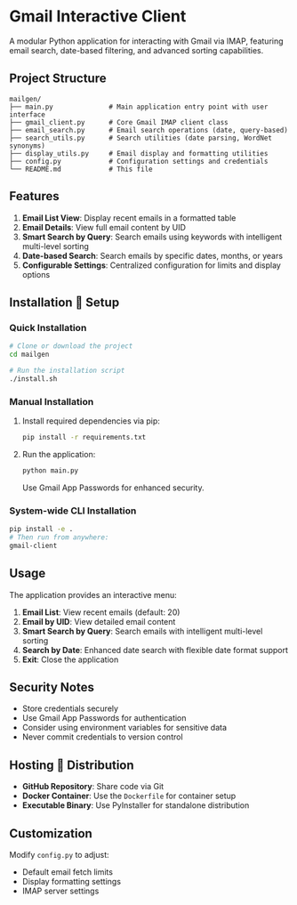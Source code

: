 # Gmail Interactive Client

A modular Python application for interacting with Gmail via IMAP, featuring email search, date-based filtering, and advanced sorting capabilities.

## Project Structure

```
mailgen/
├── main.py              # Main application entry point with user interface
├── gmail_client.py      # Core Gmail IMAP client class
├── email_search.py      # Email search operations (date, query-based)
├── search_utils.py      # Search utilities (date parsing, WordNet synonyms)
├── display_utils.py     # Email display and formatting utilities
├── config.py            # Configuration settings and credentials
└── README.md            # This file
```

## Features

1. **Email List View**: Display recent emails in a formatted table
2. **Email Details**: View full email content by UID
3. **Smart Search by Query**: Search emails using keywords with intelligent multi-level sorting
4. **Date-based Search**: Search emails by specific dates, months, or years
5. **Configurable Settings**: Centralized configuration for limits and display options

## Installation  Setup

### Quick Installation
```bash
# Clone or download the project
cd mailgen

# Run the installation script
./install.sh
```

### Manual Installation
1. Install required dependencies via pip:
   ```bash
   pip install -r requirements.txt
   ```

2. Run the application:
   ```bash
   python main.py
   ```
   Use Gmail App Passwords for enhanced security.

### System-wide CLI Installation
```bash
pip install -e .
# Then run from anywhere:
gmail-client
```

## Usage

The application provides an interactive menu:
1. **Email List**: View recent emails (default: 20)
2. **Email by UID**: View detailed email content
3. **Smart Search by Query**: Search emails with intelligent multi-level sorting
4. **Search by Date**: Enhanced date search with flexible date format support
5. **Exit**: Close the application

## Security Notes

- Store credentials securely
- Use Gmail App Passwords for authentication
- Consider using environment variables for sensitive data
- Never commit credentials to version control

## Hosting  Distribution

- **GitHub Repository**: Share code via Git
- **Docker Container**: Use the `Dockerfile` for container setup
- **Executable Binary**: Use PyInstaller for standalone distribution

## Customization

Modify `config.py` to adjust:
- Default email fetch limits
- Display formatting settings
- IMAP server settings

